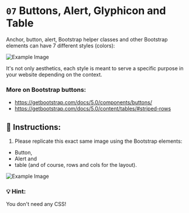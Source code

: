 # `07` Buttons, Alert, Glyphicon and Table

Anchor, button, alert, Bootstrap helper classes and other Bootstrap elements can have 7 different styles (colors):

![Example Image](../../.learn/assets/1509928954908_13250fe20b6f2ee9e37d18053e1a56fa.png?raw=true)


It's not only aesthetics, each style is meant to serve a specific purpose in your website depending on the context.

### More on Bootstrap buttons:

- https://getbootstrap.com/docs/5.0/components/buttons/
- https://getbootstrap.com/docs/5.0/content/tables/#striped-rows

## 📝 Instructions:

1. Please replicate this exact same image using the Bootstrap elements: 

- Button, 
- Alert and 
- table (and of course, rows and cols for the layout).

![Example Image](../../.learn/assets/1509928996281_e5796b115653b0ecb1028ad585b7ff8b.png?raw=true)

### :bulb: Hint:

You don't need any CSS!

